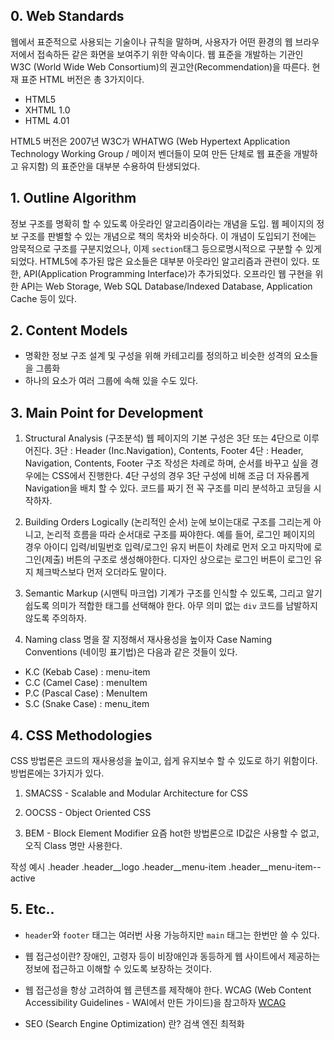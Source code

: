 ## 0. Web Standards

 웹에서 표준적으로 사용되는 기술이나 규칙을 말하며, 사용자가 어떤 환경의 웹 브라우저에서 접속하든 같은 화면을 보여주기 위한 약속이다.
 웹 표준을 개발하는 기관인 W3C (World Wide Web Consortium)의 권고안(Recommendation)을 따른다.
 현재 표준 HTML 버전은 총 3가지이다.
  - HTML5
  - XHTML 1.0
  - HTML 4.01

HTML5 버전은 2007년 W3C가 WHATWG (Web Hypertext Application Technology Working Group / 메이저 벤더들이 모여 만든 단체로 웹 표준을 개발하고 유지함) 의 표준안을 대부분 수용하여 탄생되었다.

## 1. Outline Algorithm

 정보 구조를 명확히 할 수 있도록 아웃라인 알고리즘이라는 개념을 도입.
웹 페이지의 정보 구조를 판별할 수 있는 개념으로 책의 목차와 비슷하다. 이 개념이 도입되기 전에는 암묵적으로 구조를 구분지었으나, 이제 `section`태그 등으로명시적으로 구분할 수 있게 되었다.
 HTML5에 추가된 많은 요소들은 대부분 아웃라인 알고리즘과 관련이 있다. 또한, API(Application Programming Interface)가 추가되었다.
 오프라인 웹 구현을 위한 API는 Web Storage, Web SQL Database/Indexed Database, Application Cache 등이 있다.

## 2. Content Models

 - 명확한 정보 구조 설계 및 구성을 위해 카테고리를 정의하고 비슷한 성격의 요소들을 그룹화
 - 하나의 요소가 여러 그룹에 속해 있을 수도 있다.

## 3. Main Point for Development

1. Structural Analysis (구조분석)
  웹 페이지의 기본 구성은 3단 또는 4단으로 이루어진다.
  3단 : Header (Inc.Navigation), Contents, Footer
  4단 : Header, Navigation, Contents, Footer
  구조 작성은 차례로 하며, 순서를 바꾸고 싶을 경우에는 CSS에서 진행한다.
  4단 구성의 경우 3단 구성에 비해 조금 더 자유롭게 Navigation을 배치 할 수 있다.
  코드를 짜기 전 꼭 구조를 미리 분석하고  코딩을 시작하자.

2. Building Orders Logically (논리적인 순서)
  눈에 보이는대로 구조를 그리는게 아니고, 논리적 흐름을 따라 순서대로 구조를 짜야한다. 예를 들어, 로그인 페이지의 경우 아이디 입력/비밀번호 입력/로그인 유지 버튼이 차례로 먼저 오고 마지막에 로그인(제출) 버튼의 구조로 생성해야한다. 디자인 상으로는 로그인 버튼이 로그인 유지 체크박스보다 먼저 오더라도 말이다.

3. Semantic Markup (시맨틱 마크업)
  기계가 구조를 인식할 수 있도록, 그리고 알기 쉽도록 의미가 적합한 태그를 선택해야 한다.
  아무 의미 없는 `div` 코드를 남발하지 않도록 주의하자.

4. Naming
  class 명을 잘 지정해서 재사용성을 높이자
  Case Naming Conventions (네이밍 표기법)은 다음과 같은 것들이 있다.
  - K.C (Kebab Case) : menu-item
  - C.C (Camel Case) : menuItem
  - P.C (Pascal Case) : MenuItem
  - S.C (Snake Case) : menu&#95;item

## 4. CSS Methodologies 

CSS 방법론은 코드의 재사용성을 높이고, 쉽게 유지보수 할 수 있도로 하기 위함이다.
방법론에는 3가지가 있다. 

1. SMACSS - Scalable and Modular Architecture for CSS

2. OOCSS - Object Oriented CSS

3. BEM - Block Element Modifier
  요즘 hot한 방법론으로 ID값은 사용할 수 없고, 오직 Class 명만 사용한다.
  
  작성 예시
  .header
  .header&#95;&#95;logo
  .header&#95;&#95;menu&#45;item
  .header&#95;&#95;menu&#45;item&#45;&#45;active

## 5. Etc..

- `header`와 `footer` 태그는 여러번 사용 가능하지만 `main` 태그는 한번만 쓸 수 있다.

- 웹 접근성이란?
  장애인, 고령자 등이 비장애인과 동등하게 웹 사이트에서 제공하는 정보에 접근하고 이해할 수 있도록 보장하는 것이다.

- 웹 접근성을 항상 고려하여 웹 콘텐츠를 제작해야 한다. WCAG (Web Content Accessibility Guidelines - WAI에서 만든 가이드)을 참고하자
  [WCAG](https://www.w3.org/WAI/standards-guidelines/wcag/)

- SEO (Search Engine Optimization) 란? 검색 엔진 최적화




